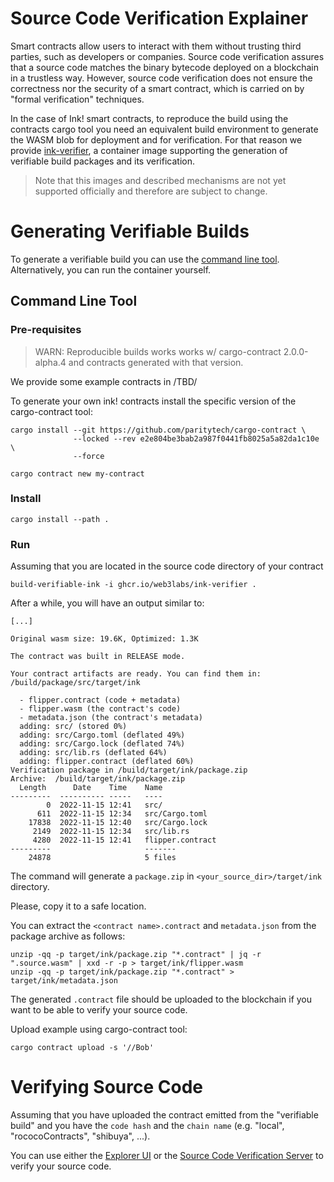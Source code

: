 # Source Code Verification Explainer

Smart contracts allow users to interact with them without trusting third parties, such as developers or companies. Source code verification assures that a source code matches the binary bytecode deployed on a blockchain in a trustless way. However, source code verification does not ensure the correctness nor the security of a smart contract, which is carried on by "formal verification" techniques.

In the case of Ink! smart contracts, to reproduce the build using the contracts cargo tool you need an equivalent build environment to generate the WASM blob for deployment and for verification. For that reason we provide [ink-verifier](https://github.com/web3labs/ink-verifier/), a container image supporting the generation of verifiable build packages and its verification.

> Note that this images and described mechanisms are not yet supported officially and therefore are subject to change.

# Generating Verifiable Builds

To generate a verifiable build you can use the [command line tool](https://github.com/web3labs/ink-verifier/tree/main/cli).
Alternatively, you can run the container yourself.

## Command Line Tool

### Pre-requisites

> WARN: Reproducible builds works works w/ cargo-contract 2.0.0-alpha.4
> and contracts generated with that version.

We provide some example contracts in /TBD/

To generate your own ink! contracts install the specific version of the cargo-contract tool:

```
cargo install --git https://github.com/paritytech/cargo-contract \
              --locked --rev e2e804be3bab2a987f0441fb8025a5a82da1c10e \ 
              --force
```

```
cargo contract new my-contract
```


### Install

```
cargo install --path .
```

### Run

Assuming that you are located in the source code directory of your contract

```
build-verifiable-ink -i ghcr.io/web3labs/ink-verifier .
```

After a while, you will have an output similar to:

```
[...]

Original wasm size: 19.6K, Optimized: 1.3K

The contract was built in RELEASE mode.

Your contract artifacts are ready. You can find them in:
/build/package/src/target/ink

  - flipper.contract (code + metadata)
  - flipper.wasm (the contract's code)
  - metadata.json (the contract's metadata)
  adding: src/ (stored 0%)
  adding: src/Cargo.toml (deflated 49%)
  adding: src/Cargo.lock (deflated 74%)
  adding: src/lib.rs (deflated 64%)
  adding: flipper.contract (deflated 60%)
Verification package in /build/target/ink/package.zip
Archive:  /build/target/ink/package.zip
  Length      Date    Time    Name
---------  ---------- -----   ----
        0  2022-11-15 12:41   src/
      611  2022-11-15 12:34   src/Cargo.toml
    17838  2022-11-15 12:40   src/Cargo.lock
     2149  2022-11-15 12:34   src/lib.rs
     4280  2022-11-15 12:41   flipper.contract
---------                     -------
    24878                     5 files
```

The command will generate a `package.zip` in `<your_source_dir>/target/ink` directory.

Please, copy it to a safe location.

You can extract the `<contract name>.contract` and `metadata.json` from the package archive as follows:

```
unzip -qq -p target/ink/package.zip "*.contract" | jq -r ".source.wasm" | xxd -r -p > target/ink/flipper.wasm
unzip -qq -p target/ink/package.zip "*.contract" > target/ink/metadata.json
```

The generated `.contract` file should be uploaded to the blockchain if you want to be able to verify your source code.

Upload example using cargo-contract tool:

```
cargo contract upload -s '//Bob'
````

# Verifying Source Code

Assuming that you have uploaded the contract emitted from the "verifiable build" and you have the `code hash` and the `chain name` (e.g. "local", "rococoContracts", "shibuya", ...).

You can use either the [Explorer UI](https://github.com/web3labs/epirus-substrate) or the [Source Code Verification Server](https://github.com/web3labs/ink-verifier-server) to verify your source code.
